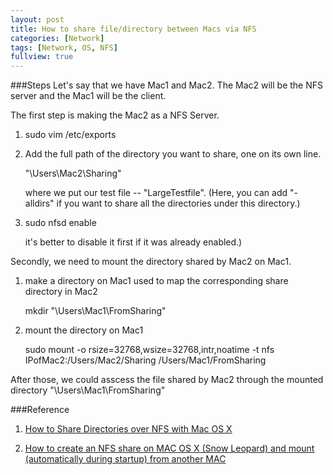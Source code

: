 ```yaml
---
layout: post
title: How to share file/directory between Macs via NFS
categories: [Network]
tags: [Network, OS, NFS]
fullview: true
---
```


###Steps
Let's say that we have Mac1 and Mac2. The Mac2 will be the NFS server and the Mac1 will be the client.

The first step is making the Mac2 as a NFS Server.

1. sudo vim /etc/exports 
2. Add the full path of the directory you want to share, one on its own line. 
	
	"\Users\Mac2\Sharing"
	
   where we put our test file -- "LargeTestfile". (Here, you can add "-alldirs" if you want to share all the directories under this directory.) 
	
3. sudo nfsd enable 
   
   it's better to disable it first if it was already enabled.)


Secondly, we need to mount the directory shared by Mac2 on Mac1.


1. make a directory on Mac1 used to map the corresponding share directory in Mac2
	
	mkdir "\Users\Mac1\FromSharing" 

2. mount the directory on Mac1

	sudo mount -o rsize=32768,wsize=32768,intr,noatime -t nfs IPofMac2:/Users/Mac2/Sharing /Users/Mac1/FromSharing


After those, we could asscess the file shared by Mac2 through the mounted directory "\Users\Mac1\FromSharing\"      

###Reference
1. [How to Share Directories over NFS with Mac OS X](http://www.behanna.org/osx/nfs/howto1.html)

2. [How to create an NFS share on MAC OS X (Snow Leopard) and mount (automatically during startup) from another MAC](https://community.spiceworks.com/how_to/61136-how-to-create-an-nfs-share-on-mac-os-x-snow-leopard-and-mount-automatically-during-startup-from-another-mac)